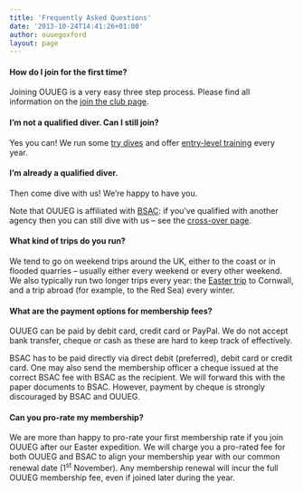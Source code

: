 ```yaml
---
title: 'Frequently Asked Questions'
date: '2013-10-24T14:41:26+01:00'
author: ouuegoxford
layout: page
---
```


#### How do I join for the first time?

Joining OUUEG is a very easy three step process. Please find all information on the [join the club page](/membership/join/ "Join us").

#### I’m not a qualified diver. Can I still join?

Yes you can! We run some [try dives](/diving/try/) and offer [entry-level training](https://ouueg.com/training/learn-to-dive/) every year.

#### I’m already a qualified diver.

Then come dive with us! We’re happy to have you.

Note that OUUEG is affiliated with [BSAC](http://BSAC.com): if you’ve qualified with another agency then you can still dive with us – see the [cross-over page](/memberships/crossing-over).

#### What kind of trips do you run?

We tend to go on weekend trips around the UK, either to the coast or in flooded quarries – usually either every weekend or every other weekend. We also typically run two longer trips every year: the [Easter trip](/diving/easter-training) to Cornwall, and a trip abroad (for example, to the Red Sea) every winter.

#### What are the payment options for membership fees?

OUUEG can be paid by debit card, credit card or PayPal. We do not accept bank transfer, cheque or cash as these are hard to keep track of effectively.

BSAC has to be paid directly via direct debit (preferred), debit card or credit card. One may also send the membership officer a cheque issued at the correct BSAC fee with BSAC as the recipient. We will forward this with the paper documents to BSAC. However, payment by cheque is strongly discouraged by BSAC and OUUEG.

#### Can you pro-rate my membership?

We are more than happy to pro-rate your first membership rate if you join OUUEG after our Easter expedition. We will charge you a pro-rated fee for both OUUEG and BSAC to align your membership year with our common renewal date (1<sup>st</sup> November). Any membership renewal will incur the full OUUEG membership fee, even if joined later during the year.
